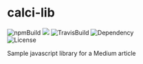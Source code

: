 # calci-lib
![npmBuild](https://img.shields.io/npm/v/calci-lib?label=release%20&style=plastic)
[![](https://github.com/mxpv/podsync/workflows/CI/badge.svg)](https://github.com/pritam001/calci-lib/actions?query=workflow%3AGreetings)
![TravisBuild](https://img.shields.io/travis/com/pritam001/calci-lib?label=Travis%20Build&style=plastic)
![Dependency](https://img.shields.io/librariesio/release/npm/calci-lib?label=Dependency&style=plastic)\
![License](https://img.shields.io/npm/l/calci-lib?style=plastic)

Sample javascript library for a Medium article



